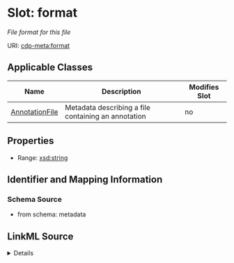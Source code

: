 # Slot: format


_File format for this file_



URI: [cdp-meta:format](metadataformat)



<!-- no inheritance hierarchy -->




## Applicable Classes

| Name | Description | Modifies Slot |
| --- | --- | --- |
[AnnotationFile](AnnotationFile.md) | Metadata describing a file containing an annotation |  no  |







## Properties

* Range: [xsd:string](http://www.w3.org/2001/XMLSchema#string)





## Identifier and Mapping Information







### Schema Source


* from schema: metadata




## LinkML Source

<details>
```yaml
name: format
description: File format for this file
from_schema: metadata
exact_mappings:
- cdp-common:annotation_file_format
rank: 1000
alias: format
owner: AnnotationFile
domain_of:
- AnnotationFile
range: string
inlined: true
inlined_as_list: true

```
</details>